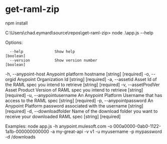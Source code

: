 # get-raml-zip

npm install

C:\Users\chad.eymard\source\repos\get-raml-zip> node .\app.js --help

Options:

      --help              Show help                                    [boolean]
      --version           Show version number                          [boolean]
  
  -h, --anypoint-host     Anypoint platform hostname         [string] [required]
  -o, --orgid             Anypoint Organization Id           [string] [required]
  -a, --assetid           Asset Id of the RAML spec you intend to retrieve
                                                             [string] [required]
  -v, --assetProdVer      Asset Product Version of RAML spec you intend to
                          retrieve                           [string] [required]
  -u, --anypointusername  An Anypoint Platform Username that has access to the
                          RAML spec                          [string] [required]
  -p, --anypointpassword  An Anypoint Platform password associated with the
                          username                           [string] [required]
  -d, --downloadfolder    Name of the download folder you want to receive your
                          downloaded RAML spec               [string] [required]

Examples:
  node app.js -h anypoint.mulesoft.com -o 000a0000-0ab0-1122-1a1b-000000000000
  -a my-great-api -v v1 -u myusername -p mypassword -d /downloads